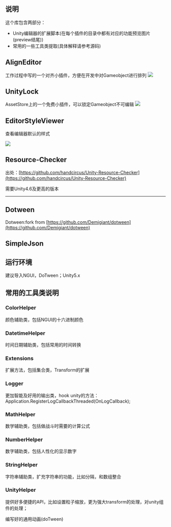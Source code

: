 ##  说明
这个库包含两部分：

- Unity编辑器的扩展脚本(在每个插件的目录中都有对应的功能预览图片(preview结尾))
- 常用的一些工具类提取(具体解释请参考源码)

## AlignEditor

工作过程中写的一个对齐小插件，方便在开发中对Gameobject进行排列
![](https://github.com/zhaoqingqing/Unity_Editor_Scripts/blob/master/Assets/Editor/AlignEditor/AlignEditor_preview.jpg)
## UnityLock
AssetStore上的一个免费小插件，可以锁定Gameobject不可编辑
![](https://github.com/zhaoqingqing/Unity_Editor_Scripts/blob/master/Assets/Editor/UnityLock/UnityLock-preview.jpg)

## EditorStyleViewer
查看编辑器默认的样式

![](https://github.com/zhaoqingqing/Unity_Editor_Scripts/blob/master/Assets/Editor/Tools/TransformContextMenu-preview.jpg)


##  Resource-Checker 

出处：[https://github.com/handcircus/Unity-Resource-Checker](https://github.com/handcircus/Unity-Resource-Checker)

需要Unity4.6及更高的版本

<hr>

## Dotween

Dotween:fork from  [https://github.com/Demigiant/dotween](https://github.com/Demigiant/dotween)

## SimpleJson
## 运行环境
建议导入NGUI，DoTween；Unity5.x

## 常用的工具类说明
### ColorHelper 
颜色辅助类，包括NGUI的十六进制颜色

### DatetimeHelper 
时间日期辅助类，包括常用的时间转换

### Extensions 
扩展方法，包括集合类，Transform的扩展

### Logger 
更加智能及好用的输出类，hook unity的方法：Application.RegisterLogCallbackThreaded(OnLogCallback);

### MathHelper 
数学辅助类，包括做战斗时需要的计算公式

### NumberHelper 
数字辅助类，包括人性化的显示数字

### StringHelper 
字符串辅助类，扩充字符串的功能，比如分隔，和数组整合

### UnityHelper
提供好多便捷的API，比如设置粒子缩放，更为强大transform的处理，对unity组件的处理；

编写好的通用动画(doTween)